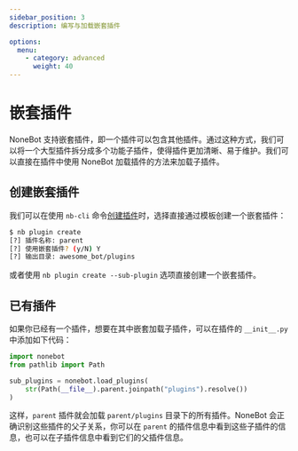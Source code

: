 ```yaml
---
sidebar_position: 3
description: 编写与加载嵌套插件

options:
  menu:
    - category: advanced
      weight: 40
---
```


# 嵌套插件

NoneBot 支持嵌套插件，即一个插件可以包含其他插件。通过这种方式，我们可以将一个大型插件拆分成多个功能子插件，使得插件更加清晰、易于维护。我们可以直接在插件中使用 NoneBot 加载插件的方法来加载子插件。

## 创建嵌套插件

我们可以在使用 `nb-cli` 命令[创建插件](../tutorial/create-plugin.md#创建插件)时，选择直接通过模板创建一个嵌套插件：

```bash
$ nb plugin create
[?] 插件名称: parent
[?] 使用嵌套插件? (y/N) Y
[?] 输出目录: awesome_bot/plugins
```

或者使用 `nb plugin create --sub-plugin` 选项直接创建一个嵌套插件。

## 已有插件

如果你已经有一个插件，想要在其中嵌套加载子插件，可以在插件的 `__init__.py` 中添加如下代码：

```python title=parent/__init__.py
import nonebot
from pathlib import Path

sub_plugins = nonebot.load_plugins(
    str(Path(__file__).parent.joinpath("plugins").resolve())
)
```

这样，`parent` 插件就会加载 `parent/plugins` 目录下的所有插件。NoneBot 会正确识别这些插件的父子关系，你可以在 `parent` 的插件信息中看到这些子插件的信息，也可以在子插件信息中看到它们的父插件信息。
